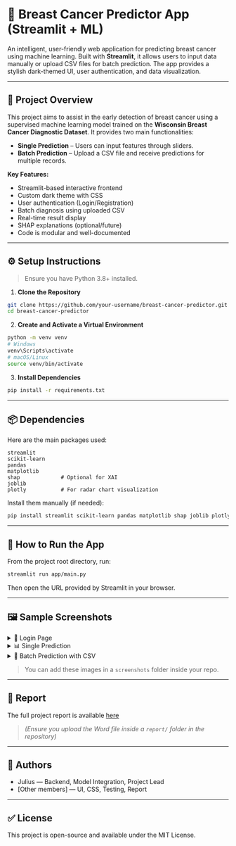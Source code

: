 # 🧠 Breast Cancer Predictor App (Streamlit + ML)

An intelligent, user-friendly web application for predicting breast cancer using machine learning. Built with **Streamlit**, it allows users to input data manually or upload CSV files for batch prediction. The app provides a stylish dark-themed UI, user authentication, and data visualization.

---

## 📌 Project Overview

This project aims to assist in the early detection of breast cancer using a supervised machine learning model trained on the **Wisconsin Breast Cancer Diagnostic Dataset**. It provides two main functionalities:

- **Single Prediction** – Users can input features through sliders.
- **Batch Prediction** – Upload a CSV file and receive predictions for multiple records.

**Key Features:**
- Streamlit-based interactive frontend
- Custom dark theme with CSS
- User authentication (Login/Registration)
- Batch diagnosis using uploaded CSV
- Real-time result display
- SHAP explanations (optional/future)
- Code is modular and well-documented

---

## ⚙️ Setup Instructions

> Ensure you have Python 3.8+ installed.

1. **Clone the Repository**

```bash
git clone https://github.com/your-username/breast-cancer-predictor.git
cd breast-cancer-predictor
```

2. **Create and Activate a Virtual Environment**

```bash
python -m venv venv
# Windows
venv\Scripts\activate
# macOS/Linux
source venv/bin/activate
```

3. **Install Dependencies**

```bash
pip install -r requirements.txt
```

---

## 📦 Dependencies

Here are the main packages used:

```
streamlit
scikit-learn
pandas
matplotlib
shap             # Optional for XAI
joblib
plotly           # For radar chart visualization
```

Install them manually (if needed):

```bash
pip install streamlit scikit-learn pandas matplotlib shap joblib plotly
```

---

## 🚀 How to Run the App

From the project root directory, run:

```bash
streamlit run app/main.py
```

Then open the URL provided by Streamlit in your browser.

---

## 🖼️ Sample Screenshots

<details>
<summary>🔐 Login Page</summary>

![Login Page](screenshots/login.png)

</details>

<details>
<summary>📊 Single Prediction</summary>

![Single Prediction](screenshots/single_prediction.png)

</details>

<details>
<summary>📁 Batch Prediction with CSV</summary>

![Batch Prediction](screenshots/batch_prediction.png)

</details>

> You can add these images in a `screenshots` folder inside your repo.

---

## 📄 Report

The full project report is available [here](report/Breast_Cancer_Predictor_Report.docx)  
> _(Ensure you upload the Word file inside a `report/` folder in the repository)_

---

## 👥 Authors

- Julius — Backend, Model Integration, Project Lead
- [Other members] — UI, CSS, Testing, Report

---

## ✅ License

This project is open-source and available under the MIT License.
